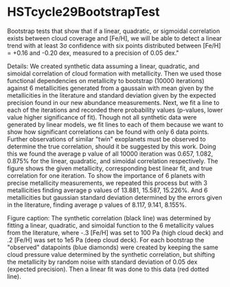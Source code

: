 # HSTcycle29BootstrapTest
Bootstrap tests that show that if a linear, quadratic, or sigmoidal correlation exists between cloud coverage and [Fe/H], we will be able to detect a linear trend with at least 3σ confidence with six points distributed between [Fe/H] = +0.16 and -0.20 dex, measured to a precision of 0.05 dex."

Details: We created synthetic data assuming a linear, quadratic, and simoidal correlation of cloud formation with metallicity. Then we used those functional dependencies on metallicity to bootstrap (10000 iterations) against 6 metallicities generated from a gaussain with mean given by the metallicities in the literature and standard deviation given by the expected precision found in our new abundance measurements. Next, we fit a line to each of the iterations and recorded there probability values (p-values, lower value higher significance of fit). Though not all synthetic data were generated by linear models, we fit lines to each of them because we want to show how significant correlations can be found with only 6 data points. Further observations of similar "twin" exoplanets must be observed to determine the true correlation, should it be suggested by this work. Doing this we found the average p value of all 10000 iteration was 0.657, 1.082, 0.875% for the linear, quadratic, and simoidal correlation respectively. The figure shows the given metallicity, corresponding best linear fit, and true correlation for one iteration. To show the importance of 6 planets with precise metallicity measurements, we repeated this process but with 3 metallicities finding average p values of 13.881, 15.587, 15.226%. And 6 metallicities but gaussian standard deviation determined by the errors given in the literature, finding average p values of 8.117, 9.141, 8.155%.

Figure caption: The synthetic correlation (black line) was determined by fitting a linear, quadratic, and simoidal function to the 6 metallicity values from the literature, where -.3 [Fe/H] was set to 100 Pa (high cloud deck) and .2 [Fe/H] was set to 1e5 Pa (deep cloud deck). For each bootstrap the "observed" datapoints (blue diamonds) were created by keeping the same cloud pressure value determined by the synthetic correlation, but shifting the metallicity by random noise with standard deviation of 0.05 dex (expected precision). Then a linear fit was done to this data (red dotted line).

